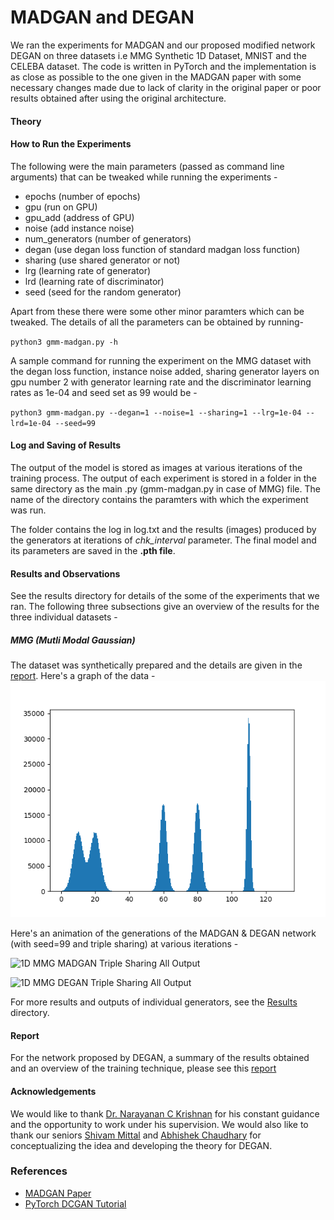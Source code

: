 # MADGAN and DEGAN
We ran the experiments for MADGAN and our proposed modified network DEGAN on three datasets i.e MMG Synthetic 1D Dataset, MNIST and the CELEBA dataset. The code is written in PyTorch and the implementation is as close as possible to the one given in the MADGAN paper with some necessary changes made due to lack of clarity in the original paper or poor results obtained after using the original architecture.

#### Theory

#### How to Run the Experiments
The following were the main parameters (passed as command line arguments) that can be tweaked while running the experiments -
* epochs (number of epochs)
* gpu (run on GPU)
* gpu_add (address of GPU)
* noise (add instance noise)
* num_generators (number of generators)
* degan (use degan loss function of standard madgan loss function)
* sharing (use shared generator or not)
* lrg (learning rate of generator)
* lrd (learning rate of discriminator)
* seed (seed for the random generator)

Apart from these there were some other minor paramters which can be tweaked. The details of all the parameters can be obtained by running-

`python3 gmm-madgan.py -h`

A sample command for running the experiment on the MMG dataset with the degan loss function, instance noise added, sharing generator layers on gpu number 2 with generator learning rate and the discriminator learning rates as 1e-04 and seed set as 99 would be -

`python3 gmm-madgan.py --degan=1 --noise=1 --sharing=1 --lrg=1e-04 --lrd=1e-04 --seed=99`

#### Log and Saving of Results
The output of the model is stored as images at various iterations of the training process. The output of each experiment is stored in a folder in the same directory as the main .py (gmm-madgan.py in case of MMG) file. The name of the directory contains the paramters with which the experiment was run.

The folder contains the log in log.txt and the results (images) produced by the generators at iterations of *chk_interval* parameter. The final model and its parameters are saved in the **.pth file**.

#### Results and Observations
See the results directory for details of the some of the experiments that we ran. The following three subsections give an overview of the results for the three individual datasets -
##### MMG (Mutli Modal Gaussian)
The dataset was synthetically prepared and the details are given in the [report](https://iitrpr.ac.in). Here's a graph of the data -
![1D MMG Synthetic Dataset](Results/GMM/dset/dset.png)

Here's an animation of the generations of the MADGAN & DEGAN network (with seed=99 and triple sharing) at various
iterations -

![1D MMG MADGAN Triple Sharing All Output](Results/GMM/triple-madgan/resultCOLOR.gif)

![1D MMG DEGAN Triple Sharing All Output](Results/GMM/triple-degan/resultCOLOR.gif)

For more results and outputs of individual generators, see the [Results](https://github.com/vinx-2105/MADGAN/tree/master/Results/) directory.

#### Report
For the network  proposed by DEGAN, a summary of the results obtained and an overview of the training technique, please see this [report](https://github.com)

#### Acknowledgements
We would like to thank [Dr. Narayanan C Krishnan](http://cse.iitrpr.ac.in/ckn/teaching.html) for his constant guidance and the opportunity to work under his supervision. We would also like to thank our seniors [Shivam Mittal](https://github.com/shivam5/SimpleRISC_Plagiarism_Checker) and [Abhishek Chaudhary](https://www.linkedin.com/in/abhishek-chaudhary-556171108/) for conceptualizing the idea and developing the theory for DEGAN.

### **References**
* [MADGAN Paper](https://arxiv.org/pdf/1704.02906.pdf)
* [PyTorch DCGAN Tutorial](https://pytorch.org/tutorials/beginner/dcgan_faces_tutorial.html)